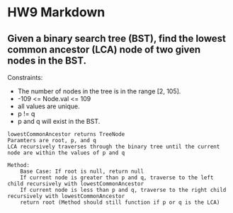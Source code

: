 # HW9 Markdown
## Given a binary search tree (BST), find the lowest common ancestor (LCA) node of two given nodes in the BST.

Constraints:

* The number of nodes in the tree is in the range [2, 105].
* -109 <= Node.val <= 109
* all values are unique.
* p != q
* p and q will exist in the BST.

```
lowestCommonAncestor returns TreeNode
Paramters are root, p, and q
LCA recursively traverses through the binary tree until the current node are within the values of p and q

Method:
    Base Case: If root is null, return null
    If current node is greater than p and q, traverse to the left child recursively with lowestCommonAncestor
    If current node is less than p and q, traverse to the right child recursively with lowestCommonAncestor
    return root (Method should still function if p or q is the LCA)

